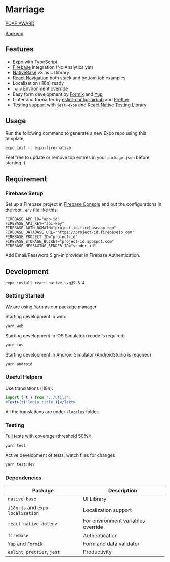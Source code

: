 # Marriage

[POAP AWARD](https://app.poap.xyz/token/5301522)

[Backend](https://marriage-backend.vercel.app/)

## Features

- [Expo](https://expo.dev) with TypeScript
- [Firebase](https://firebase.google.com) integration (No Analytics yet)
- [NativeBase](https://nativebase.io) v3 as UI library
- [React Navigation](https://reactnavigation.org) both stack and bottom tab examples
- Localization (i18n) ready
- `.env` Environment override
- Easy form development by [Formik](https://formik.org) and [Yup](https://github.com/jquense/yup)
- Linter and formatter by [eslint-config-airbnb](https://www.npmjs.com/package/eslint-config-airbnb) and [Prettier](https://prettier.io)
- Testing support with `jest-expo` and [React Native Testing Library](https://github.com/callstack/react-native-testing-library)

## Usage

Run the following command to generate a new Expo repo using this template:

```bash
expo init -t expo-fire-native
```

Feel free to update or remove top entires in your `package.json` before starting :)

## Requirement

### Firebase Setup

Set up a Firebase project in [Firebase Console](http://console.firebase.google.com/) and put the configurations in the root `.env` file like this:

```
FIREBASE_APP_ID="app-id"
FIREBASE_API_KEY="api-key"
FIREBASE_AUTH_DOMAIN="project-id.firebaseapp.com"
FIREBASE_DATABASE_URL="https://project-id.firebaseio.com"
FIREBASE_PROJECT_ID="project-id"
FIREBASE_STORAGE_BUCKET="project-id.appspot.com"
FIREBASE_MESSAGING_SENDER_ID="sender-id"
```

Add Email/Password Sign-in provider in Firebase Authentication.

## Development

`
expo install react-native-svg@9.6.4
`

### Getting Started

We are using [Yarn](https://yarnpkg.com) as our package manager.

Starting development in web:

```bash
yarn web
```

Starting development in iOS Simulator (xcode is required)

```bash
yarn ios
```

Starting development in Android Simulator (AndroidStudio is required)

```bash
yarn android
```

### Useful Helpers

Use translations (i18n):

```jsx
import { t } from '../utils';
<Text>{t('login.title')}</Text>
```

All the translations are under `/locales` folder.

### Testing

Full tests with coverage (threshold 50%):

```bash
yarn test
```

Active development of tests, watch files for changes

```bash
yarn test:dev
```

### Dependencies

Package | Description
-|-
`native-base` | UI Library
`i18n-js` and `expo-localization` | Localization support
`react-native-dotenv` | For environment variables override
`firebase` | Authentication
`Yup` and `Formik` | Form and data validator
`eslint`, `prettier`, `jest` | Productivity
